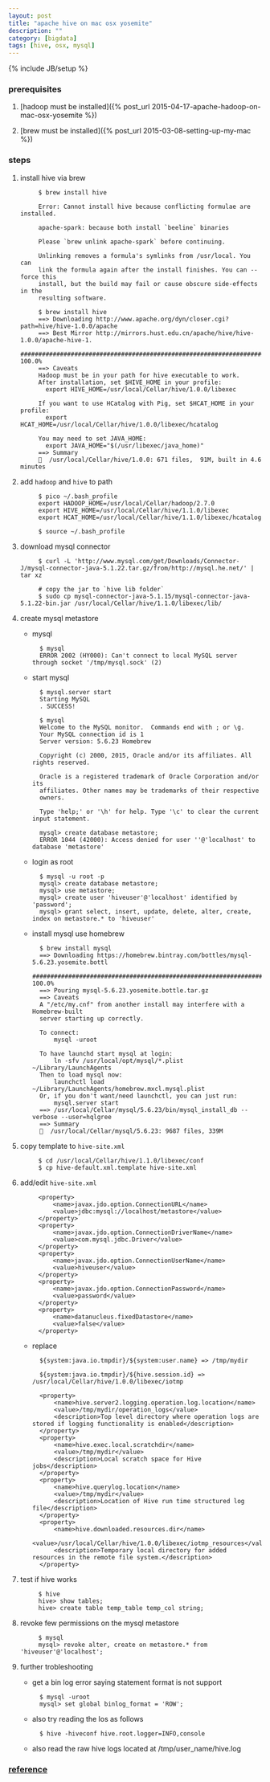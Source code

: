 ```yaml
---
layout: post
title: "apache hive on mac osx yosemite"
description: ""
category: [bigdata]
tags: [hive, osx, mysql]
---
```

{% include JB/setup %}


### prerequisites

1. [hadoop must be installed]({% post_url 2015-04-17-apache-hadoop-on-mac-osx-yosemite %})

1. [brew must be installed]({% post_url 2015-03-08-setting-up-my-mac %})

### steps

1. install hive via brew

            $ brew install hive

            Error: Cannot install hive because conflicting formulae are installed.

            apache-spark: because both install `beeline` binaries

            Please `brew unlink apache-spark` before continuing.

            Unlinking removes a formula's symlinks from /usr/local. You can
            link the formula again after the install finishes. You can --force this
            install, but the build may fail or cause obscure side-effects in the
            resulting software.

            $ brew install hive
            ==> Downloading http://www.apache.org/dyn/closer.cgi?path=hive/hive-1.0.0/apache
            ==> Best Mirror http://mirrors.hust.edu.cn/apache/hive/hive-1.0.0/apache-hive-1.
            ######################################################################## 100.0%
            ==> Caveats
            Hadoop must be in your path for hive executable to work.
            After installation, set $HIVE_HOME in your profile:
              export HIVE_HOME=/usr/local/Cellar/hive/1.0.0/libexec

            If you want to use HCatalog with Pig, set $HCAT_HOME in your profile:
              export HCAT_HOME=/usr/local/Cellar/hive/1.0.0/libexec/hcatalog

            You may need to set JAVA_HOME:
              export JAVA_HOME="$(/usr/libexec/java_home)"
            ==> Summary
            🍺  /usr/local/Cellar/hive/1.0.0: 671 files,  91M, built in 4.6 minutes

1. add `hadoop` and `hive` to path

            $ pico ~/.bash_profile
            export HADOOP_HOME=/usr/local/Cellar/hadoop/2.7.0
            export HIVE_HOME=/usr/local/Cellar/hive/1.1.0/libexec
            export HCAT_HOME=/usr/local/Cellar/hive/1.1.0/libexec/hcatalog

            $ source ~/.bash_profile

1. download mysql connector

            $ curl -L 'http://www.mysql.com/get/Downloads/Connector-J/mysql-connector-java-5.1.22.tar.gz/from/http://mysql.he.net/' | tar xz

            # copy the jar to `hive lib folder`
            $ sudo cp mysql-connector-java-5.1.15/mysql-connector-java-5.1.22-bin.jar /usr/local/Cellar/hive/1.1.0/libexec/lib/

1. create mysql metastore

    * mysql

            $ mysql
            ERROR 2002 (HY000): Can't connect to local MySQL server through socket '/tmp/mysql.sock' (2)
           
    * start mysql

            $ mysql.server start
            Starting MySQL
            . SUCCESS! 

            $ mysql
            Welcome to the MySQL monitor.  Commands end with ; or \g.
            Your MySQL connection id is 1
            Server version: 5.6.23 Homebrew

            Copyright (c) 2000, 2015, Oracle and/or its affiliates. All rights reserved.

            Oracle is a registered trademark of Oracle Corporation and/or its
            affiliates. Other names may be trademarks of their respective
            owners.

            Type 'help;' or '\h' for help. Type '\c' to clear the current input statement.

            mysql> create database metastore;
            ERROR 1044 (42000): Access denied for user ''@'localhost' to database 'metastore'

    * login as root

            $ mysql -u root -p
            mysql> create database metastore;
            mysql> use metastore;
            mysql> create user 'hiveuser'@'localhost' identified by 'password';
            mysql> grant select, insert, update, delete, alter, create, index on metastore.* to 'hiveuser'

    * install mysql use homebrew

            $ brew install mysql
            ==> Downloading https://homebrew.bintray.com/bottles/mysql-5.6.23.yosemite.bottl
            ######################################################################## 100.0%
            ==> Pouring mysql-5.6.23.yosemite.bottle.tar.gz
            ==> Caveats
            A "/etc/my.cnf" from another install may interfere with a Homebrew-built
            server starting up correctly.

            To connect:
                mysql -uroot

            To have launchd start mysql at login:
                ln -sfv /usr/local/opt/mysql/*.plist ~/Library/LaunchAgents
            Then to load mysql now:
                launchctl load ~/Library/LaunchAgents/homebrew.mxcl.mysql.plist
            Or, if you don't want/need launchctl, you can just run:
                mysql.server start
            ==> /usr/local/Cellar/mysql/5.6.23/bin/mysql_install_db --verbose --user=hqlgree
            ==> Summary
            🍺  /usr/local/Cellar/mysql/5.6.23: 9687 files, 339M


1. copy template to `hive-site.xml`

            $ cd /usr/local/Cellar/hive/1.1.0/libexec/conf
            $ cp hive-default.xml.template hive-site.xml

1. add/edit `hive-site.xml`

            <property>
                <name>javax.jdo.option.ConnectionURL</name>
                <value>jdbc:mysql://localhost/metastore</value>
            </property>
            <property>
                <name>javax.jdo.option.ConnectionDriverName</name>
                <value>com.mysql.jdbc.Driver</value>
            </property>
            <property>
                <name>javax.jdo.option.ConnectionUserName</name>
                <value>hiveuser</value>
            </property>
            <property>
                <name>javax.jdo.option.ConnectionPassword</name>
                <value>password</value>
            </property>
            <property>
                <name>datanucleus.fixedDatastore</name>
                <value>false</value>
            </property>

    * replace

            ${system:java.io.tmpdir}/${system:user.name} => /tmp/mydir

            ${system:java.io.tmpdir}/${hive.session.id} => /usr/local/Cellar/hive/1.0.0/libexec/iotmp

            <property>
                <name>hive.server2.logging.operation.log.location</name>
                <value>/tmp/mydir/operation_logs</value>
                <description>Top level directory where operation logs are stored if logging functionality is enabled</description>
            </property>
            <property>
                <name>hive.exec.local.scratchdir</name>
                <value>/tmp/mydir</value>
                <description>Local scratch space for Hive jobs</description>
            </property>
            <property>
                <name>hive.querylog.location</name>
                <value>/tmp/mydir</value>
                <description>Location of Hive run time structured log file</description>
            </property>
            <property>
                <name>hive.downloaded.resources.dir</name>
                <value>/usr/local/Cellar/hive/1.0.0/libexec/iotmp_resources</value>
                <description>Temporary local directory for added resources in the remote file system.</description>
            </property>

1. test if hive works

            $ hive
            hive> show tables;
            hive> create table temp_table temp_col string;

1. revoke few permissions on the mysql metastore

            $ mysql
            mysql> revoke alter, create on metastore.* from 'hiveuser'@'localhost';

1. further trobleshooting

    * get a bin log error saying statement format is not support

            $ mysql -uroot
            mysql> set global binlog_format = 'ROW';

    * also try reading the los as follows

            $ hive -hiveconf hive.root.logger=INFO,console

    * also read the raw hive logs located at /tmp/user_name/hive.log

### [reference](https://noobergeek.wordpress.com/2013/11/09/simplest-way-to-install-and-configure-hive-for-mac-osx-lion/)